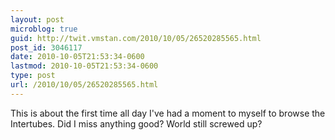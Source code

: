 ```yaml
---
layout: post
microblog: true
guid: http://twit.vmstan.com/2010/10/05/26520285565.html
post_id: 3046117
date: 2010-10-05T21:53:34-0600
lastmod: 2010-10-05T21:53:34-0600
type: post
url: /2010/10/05/26520285565.html
---
```

This is about the first time all day I've had a moment to myself to browse the Intertubes. Did I miss anything good? World still screwed up?
